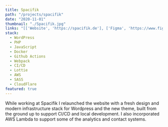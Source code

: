 ```yaml
---
title: Spacifik
path: "/projects/spacifik"
date: "2020-11-01"
thumbnail: "./Spacifik.jpg"
links: "[['Website', 'https://spacifik.de'], ['Figma', 'https://www.figma.com/file/RH0q0QBNDzyjXkFiVPdOfH/Seite?node-id=43%3A5'],['GitHub', 'https://github.com/SkyGuardian42/argo']]"
stack:
  - WordPress
  - PHP
  - JavaScript
  - Docker
  - Github Actions
  - Webpack
  - CI/CD
  - Lottie
  - AWS
  - SASS
  - CloudFlare
featured: true
---
```


While working at Spacifik I relaunched the website with a fresh design and modern infrastructure stack for Wordpress and the new theme, built from the ground up to support CI/CD and local development. I also incorporated AWS Lambda to support some of the analytics and contact systems.
